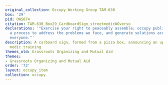 ```yaml
---
original_collection: Occupy Working Group TAM.630
box: '29'
pid: OWS074
citation: TAM.630_Box29_CardboardSign_streetmedicWGverso
declarations: '"Exercise your right to peaceably assemble; occupy public space;  create
  a process to address the problems we face, and generate solutions accessible to
  everyone."'
description: A carboard sign, formed from a pizza box, announcing an upcoming street
  medic training
themes_old: Grassroots Organizing and Mutual Aid
themes:
- Grassroots Organizing and Mutual Aid
order: '73'
layout: occupy_item
collection: occupy
---
```

